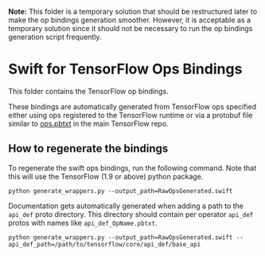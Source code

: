**Note:** This folder is a temporary solution that should be
restructured later to make the op bindings generation
smoother. However, it is acceptable as a temporary solution 
since it should not be necessary to run the op bindings
generation script frequently.

# Swift for TensorFlow Ops Bindings

This folder contains the TensorFlow op bindings.

These bindings are automatically generated from TensorFlow ops
specified either using ops registered to the TensorFlow runtime
or via a protobuf file similar to
[ops.pbtxt](https://github.com/tensorflow/tensorflow/blob/master/tensorflow/core/ops/ops.pbtxt)
in the main TensorFlow repo.

## How to regenerate the bindings

To regenerate the swift ops bindings, run the following command. Note
that this will use the TensorFlow (1.9 or above) python package.

``` shell
python generate_wrappers.py --output_path=RawOpsGenerated.swift
```

Documentation gets automatically generated when adding a path to the
`api_def` proto directory. This directory should contain per operator
`api_def` protos with names like `api_def_OpName.pbtxt`.

```shell
python generate_wrappers.py --output_path=RawOpsGenerated.swift --api_def_path=/path/to/tensorflow/core/api_def/base_api
```
